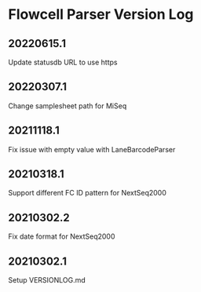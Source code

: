 # Flowcell Parser Version Log

## 20220615.1
Update statusdb URL to use https

## 20220307.1
Change samplesheet path for MiSeq

## 20211118.1
Fix issue with empty value with LaneBarcodeParser

## 20210318.1
Support different FC ID pattern for NextSeq2000

## 20210302.2
Fix date format for NextSeq2000

## 20210302.1
Setup VERSIONLOG.md
